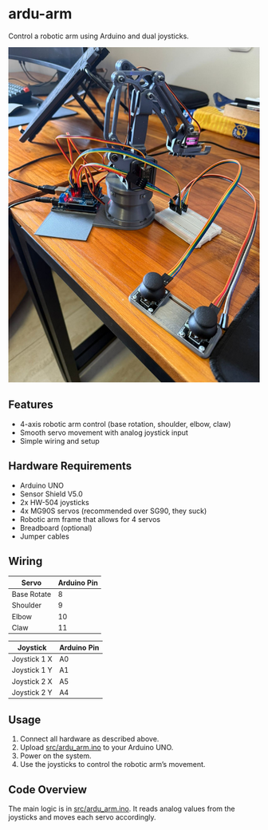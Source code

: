 # ardu-arm

Control a robotic arm using Arduino and dual joysticks.

![Complete Setup](gallery/complete-setup.jpeg)

## Features

- 4-axis robotic arm control (base rotation, shoulder, elbow, claw)
- Smooth servo movement with analog joystick input
- Simple wiring and setup

## Hardware Requirements

- Arduino UNO
- Sensor Shield V5.0
- 2x HW-504 joysticks
- 4x MG90S servos (recommended over SG90, they suck)
- Robotic arm frame that allows for 4 servos
- Breadboard (optional)
- Jumper cables

## Wiring

| Servo         | Arduino Pin |
|---------------|-------------|
| Base Rotate   | 8           |
| Shoulder      | 9           |
| Elbow         | 10          |
| Claw          | 11          |

| Joystick      | Arduino Pin |
|---------------|-------------|
| Joystick 1 X  | A0          |
| Joystick 1 Y  | A1          |
| Joystick 2 X  | A5          |
| Joystick 2 Y  | A4          |

## Usage

1. Connect all hardware as described above.
2. Upload [src/ardu_arm.ino](src/ardu_arm.ino) to your Arduino UNO.
3. Power on the system.
4. Use the joysticks to control the robotic arm’s movement.

## Code Overview

The main logic is in [src/ardu_arm.ino](src/ardu_arm.ino). It reads analog values from the joysticks and moves each servo accordingly.
